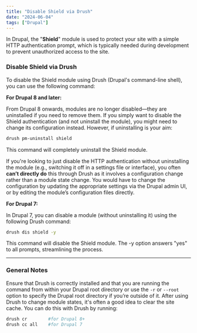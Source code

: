```yaml
---
title: "Disable Shield via Drush"
date: "2024-06-04"
tags: ["Drupal"]
---
```






In Drupal, the "**Shield**" module is used to protect your site with a simple HTTP authentication prompt, which is typically needed during development to prevent unauthorized access to the site.



### Disable Shield via Drush

To disable the Shield module using Drush (Drupal's command-line shell), you can use the following command:

**For Drupal 8 and later:**

From Drupal 8 onwards, modules are no longer disabled—they are uninstalled if you need to remove them. If you simply want to disable the Shield authentication (and not uninstall the module), you might need to change its configuration instead. However, if uninstalling is your aim:

```bash
drush pm-uninstall shield
```

This command will completely uninstall the Shield module.

If you're looking to just disable the HTTP authentication without uninstalling the module (e.g., switching it off in a settings file or interface), you often **can’t directly do** this through Drush as it involves a configuration change rather than a module state change. You would have to change the configuration by updating the appropriate settings via the Drupal admin UI, or by editing the module’s configuration files directly.

**For Drupal 7:**

In Drupal 7, you can disable a module (without uninstalling it) using the following Drush command:

```bash
drush dis shield -y
```

This command will disable the Shield module. The ﻿-y option answers "yes" to all prompts, streamlining the process.


-------------------
### General Notes

Ensure that Drush is correctly installed and that you are running the command from within your Drupal root directory or use the ﻿`-r` or `﻿--root` option to specify the Drupal root directory if you’re outside of it. After using Drush to change module states, it's often a good idea to clear the site cache. You can do this with Drush by running:

```bash
drush cr        #for Drupal 8+
drush cc all    #for Drupal 7
```


